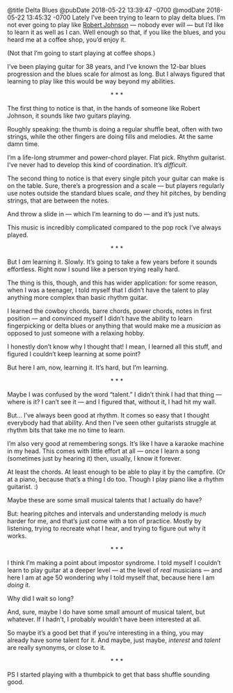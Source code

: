 @title Delta Blues
@pubDate 2018-05-22 13:39:47 -0700
@modDate 2018-05-22 13:45:32 -0700
Lately I’ve been trying to learn to play delta blues. I’m not ever going to play like [Robert Johnson](https://www.youtube.com/watch?v=O8hqGu-leFc) — nobody ever will — but I’d like to learn it as well as I can. Well enough so that, if you like the blues, and you heard me at a coffee shop, you’d enjoy it.

(Not that I’m going to start playing at coffee shops.)

I’ve been playing guitar for 38 years, and I’ve known the 12-bar blues progression and the blues scale for almost as long. But I always figured that learning to play like this would be way beyond my abilities.

<p style="text-align:center">* * *</p>

The first thing to notice is that, in the hands of someone like Robert Johnson, it sounds like *two* guitars playing.

Roughly speaking: the thumb is doing a regular shuffle beat, often with two strings, while the other fingers are doing fills and melodies. At the same damn time.

I’m a life-long strummer and power-chord player. Flat pick. Rhythm guitarist. I’ve never had to develop this kind of coordination. It’s *difficult*.

The second thing to notice is that every single pitch your guitar can make is on the table. Sure, there’s a progression and a scale — but players regularly use notes outside the standard blues scale, *and* they hit pitches, by bending strings, that are between the notes.

And throw a slide in — which I’m learning to do — and it’s just nuts.

This music is incredibly complicated compared to the pop rock I’ve always played.

<p style="text-align:center">* * *</p>

But I *am* learning it. Slowly. It’s going to take a few years before it sounds effortless. Right now I sound like a person trying really hard.

The thing is this, though, and this has wider application: for some reason, when I was a teenager, I told myself that I didn’t have the talent to play anything more complex than basic rhythm guitar.

I learned the cowboy chords, barre chords, power chords, notes in first position — and convinced myself I didn’t have the ability to learn fingerpicking or delta blues or anything that would make me a *musician* as opposed to just someone with a relaxing hobby.

I honestly don’t know why I thought that! I mean, I learned all this stuff, and figured I couldn’t keep learning at some point?

But here I am, now, learning it. It’s hard, but I’m learning.

<p style="text-align:center">* * *</p>

Maybe I was confused by the word “talent.” I didn’t think I had that thing — where is it? I can’t see it — and I figured that, without it, I had hit my wall.

But… I’ve always been good at rhythm. It comes so easy that I thought everybody had that ability. And then I’ve seen other guitarists struggle at rhythm bits that take me no time to learn.

I’m also very good at remembering songs. It’s like I have a karaoke machine in my head. This comes with little effort at all — once I learn a song (sometimes just by hearing it) then, usually, I know it forever.

At least the chords. At least enough to be able to play it by the campfire. (Or at a piano, because that’s a thing I do too. Though I play piano like a rhythm guitarist. :)

Maybe these are some small musical talents that I actually do have?

But: hearing pitches and intervals and understanding melody is *much* harder for me, and that’s just come with a ton of practice. Mostly by listening, trying to recreate what I hear, and trying to figure out why it works.

<p style="text-align:center">* * *</p>

I think I’m making a point about impostor syndrome. I told myself I couldn’t learn to play guitar at a deeper level — at the level of *real* musicians — and here I am at age 50 wondering why I told myself that, because here I am *doing* it.

Why did I wait so long?

And, sure, maybe I do have some small amount of musical talent, but whatever. If I hadn’t, I probably wouldn’t have been interested at all.

So maybe it’s a good bet that if you’re interesting in a thing, you may already have some talent for it. And maybe, just maybe, *interest* and *talent* are really synonyms, or close to it.

<p style="text-align:center">* * *</p>

PS I started playing with a thumbpick to get that bass shuffle sounding good.
